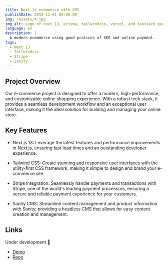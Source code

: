 ```yaml
---
title: Next.js ecommerce with CMS
publishDate: 2019-12-01 00:00:00
img: /assets/4.jpg
img_alt: Logo of next 13, prisma, tailwindcss, vercel, and tanstack query
language: en
description: |
  A modern ecommerce using good pratices of SEO and online payment.
tags:
  - Next 13
  - Tailwindcss
  - Stripe
  - Sanity
---
```


## Project Overview

Our e-commerce project is designed to offer a modern, high-performance, and customizable online shopping experience. With a robust tech stack, it provides a seamless development workflow and an exceptional user interface, making it the ideal solution for building and managing your online store.

## Key Features

- Next.js 13: Leverage the latest features and performance improvements in Next.js, ensuring fast load times and an outstanding developer experience.

- Tailwind CSS: Create stunning and responsive user interfaces with the utility-first CSS framework, making it simple to design and brand your e-commerce site.

- Stripe Integration: Seamlessly handle payments and transactions with Stripe, one of the world's leading payment processors, ensuring a secure and reliable payment experience for your customers.

- Sanity CMS: Streamline content management and product information with Sanity, providing a headless CMS that allows for easy content creation and management.

## Links

Under development 🚧

- [Demo](https://ecommerce-cms-liart.vercel.app/)
- [Repo](https://github.com/juan-20/Ecommerce-CMS)
